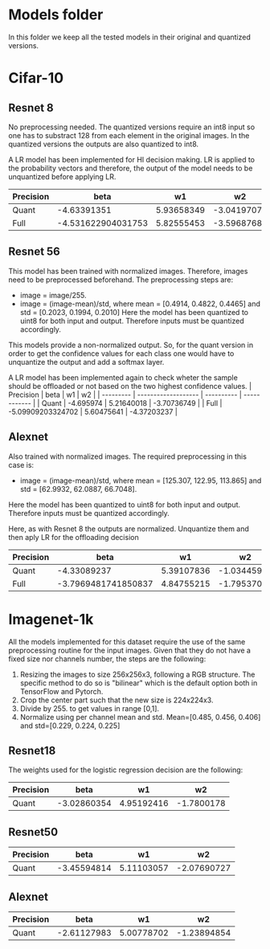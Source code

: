 # Models folder
In this folder we keep all the tested models in their original and quantized versions.

# Cifar-10

## Resnet 8 
No preprocessing needed. The quantized versions require an int8 input so one has to substract 128 from each element in the original images. In the quantized versions the outputs are also quantized to int8.

A LR model has been implemented for HI decision making. LR is applied to the probability vectors and therefore, the output of the model needs to be unquantized before applying LR.

| Precision | beta                | w1         | w2           |
| --------- | ------------------- | ---------- | ------------ |
| Quant     | -4.63391351         | 5.93658349 | \-3.04197074 |
| Full      | \-4.531622904031753 | 5.82555453 | \-3.59687685 |

## Resnet 56 
This model has been trained with normalized images. Therefore, images need to be preprocessed beforehand. The preprocessing steps are:
- image = image/255.
- image = (image-mean)/std, where mean = [0.4914, 0.4822, 0.4465] and std = [0.2023, 0.1994, 0.2010]
Here the model has been quantized to uint8 for both input and output. Therefore inputs must be quantized accordingly.

This models provide a non-normalized output. So, for the quant version in order to get the confidence values for each class one would have to unquantize the output and add a softmax layer. 

A LR model has been implemented again to check wheter the sample should be offloaded or not based on the two highest confidence values. 
| Precision | beta                | w1         | w2           |
| --------- | ------------------- | ---------- | ------------ |
| Quant     | \-4.695974          | 5.21640018 | \-3.70736749 |
| Full      | \-5.09909203324702  | 5.60475641 | \-4.37203237 |



## Alexnet 
Also trained with normalized images. The required preprocessing in this case is:
- image = (image-mean)/std, where mean = [125.307, 122.95, 113.865] and std = [62.9932, 62.0887, 66.7048].

Here the model has been quantized to uint8 for both input and output. Therefore inputs must be quantized accordingly.

Here, as with Resnet 8 the outputs are normalized. Unquantize them and then aply LR for the offloading decision

| Precision | beta                 | w1         | w2           |
| --------- | -------------------- | ---------- | ------------ |
| Quant     | \-4.33089237         | 5.39107836 | \-1.03445988 |
| Full      | \-3.7969481741850837 | 4.84755215 | \-1.79537036 |



# Imagenet-1k
All the models implemented for this dataset require the use of the same preprocessing routine for the input images. Given that they do not have a fixed size nor channels number, the steps are the following:
1) Resizing the images to size 256x256x3, following a RGB structure. The specific method to do so is "bilinear" which is the default option both in TensorFlow and Pytorch.
2) Crop the center part such that the new size  is 224x224x3.
3) Divide by 255. to get values in range [0,1].
4) Normalize using per channel mean and std. Mean=[0.485, 0.456, 0.406] and std=[0.229, 0.224, 0.225]

## Resnet18 
The weights used for the logistic regression decision are the following:

| Precision | beta                 | w1         | w2           |
| --------- | -------------------- | ---------- | ------------ |
| Quant     | \-3.02860354         | 4.95192416 | \-1.7800178  |

## Resnet50 

| Precision | beta                 | w1         | w2           |
| --------- | -------------------- | ---------- | ------------ |
| Quant     | \-3.45594814         | 5.11103057 | \-2.07690727 |

## Alexnet

| Precision | beta                 | w1         | w2           |
| --------- | -------------------- | ---------- | ------------ |
| Quant     | \-2.61127983         | 5.00778702 | \-1.23894854 |
